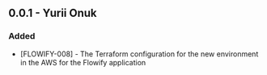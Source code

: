 ## 0.0.1 - Yurii Onuk
### Added
- [FLOWIFY-008] - The Terraform configuration for the new environment in the AWS for the Flowify application